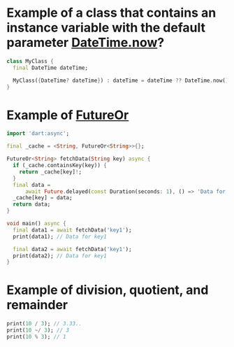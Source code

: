 # Example of a class that contains an instance variable with the default parameter [DateTime.now](https://api.flutter.dev/flutter/dart-core/DateTime/DateTime.now.html)?
```dart
class MyClass {
  final DateTime dateTime;

  MyClass({DateTime? dateTime}) : dateTime = dateTime ?? DateTime.now();
}
```

# Example of [FutureOr](https://api.dart.dev/stable/dart-async/FutureOr-class.html)
```dart
import 'dart:async';

final _cache = <String, FutureOr<String>>{};

FutureOr<String> fetchData(String key) async {
  if (_cache.containsKey(key)) {
    return _cache[key]!;
  }
  final data =
      await Future.delayed(const Duration(seconds: 1), () => 'Data for $key');
  _cache[key] = data;
  return data;
}

void main() async {
  final data1 = await fetchData('key1');
  print(data1); // Data for key1

  final data2 = await fetchData('key1');
  print(data2); // Data for key1
}
```

# Example of division, quotient, and remainder
```dart
print(10 / 3); // 3.33..
print(10 ~/ 3); // 3
print(10 % 3); // 1
```
